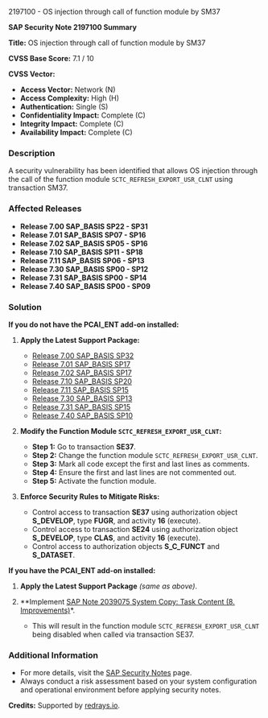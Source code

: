 2197100 - OS injection through call of function module by SM37

**SAP Security Note 2197100 Summary**

**Title:** OS injection through call of function module by SM37

**CVSS Base Score:** 7.1 / 10

**CVSS Vector:**
- **Access Vector:** Network (N)
- **Access Complexity:** High (H)
- **Authentication:** Single (S)
- **Confidentiality Impact:** Complete (C)
- **Integrity Impact:** Complete (C)
- **Availability Impact:** Complete (C)

### Description
A security vulnerability has been identified that allows OS injection through the call of the function module `SCTC_REFRESH_EXPORT_USR_CLNT` using transaction SM37.

### Affected Releases
- **Release 7.00 SAP_BASIS SP22 - SP31**
- **Release 7.01 SAP_BASIS SP07 - SP16**
- **Release 7.02 SAP_BASIS SP05 - SP16**
- **Release 7.10 SAP_BASIS SP11 - SP18**
- **Release 7.11 SAP_BASIS SP06 - SP13**
- **Release 7.30 SAP_BASIS SP00 - SP12**
- **Release 7.31 SAP_BASIS SP00 - SP14**
- **Release 7.40 SAP_BASIS SP00 - SP09**

### Solution

**If you do not have the PCAI_ENT add-on installed:**

1. **Apply the Latest Support Package:**
   - [Release 7.00 SAP_BASIS SP32](https://me.sap.com/notes/2197100)
   - [Release 7.01 SAP_BASIS SP17](https://me.sap.com/notes/2197100)
   - [Release 7.02 SAP_BASIS SP17](https://me.sap.com/notes/2197100)
   - [Release 7.10 SAP_BASIS SP20](https://me.sap.com/notes/2197100)
   - [Release 7.11 SAP_BASIS SP15](https://me.sap.com/notes/2197100)
   - [Release 7.30 SAP_BASIS SP13](https://me.sap.com/notes/2197100)
   - [Release 7.31 SAP_BASIS SP15](https://me.sap.com/notes/2197100)
   - [Release 7.40 SAP_BASIS SP10](https://me.sap.com/notes/2197100)

2. **Modify the Function Module `SCTC_REFRESH_EXPORT_USR_CLNT`:**
   - **Step 1:** Go to transaction **SE37**.
   - **Step 2:** Change the function module `SCTC_REFRESH_EXPORT_USR_CLNT`.
   - **Step 3:** Mark all code except the first and last lines as comments.
   - **Step 4:** Ensure the first and last lines are not commented out.
   - **Step 5:** Activate the function module.

3. **Enforce Security Rules to Mitigate Risks:**
   - Control access to transaction **SE37** using authorization object **S_DEVELOP**, type **FUGR**, and activity **16** (execute).
   - Control access to transaction **SE24** using authorization object **S_DEVELOP**, type **CLAS**, and activity **16** (execute).
   - Control access to authorization objects **S_C_FUNCT** and **S_DATASET**.

**If you have the PCAI_ENT add-on installed:**

1. **Apply the Latest Support Package** *(same as above)*.
2. **Implement [SAP Note 2039075 System Copy: Task Content (8. Improvements)](https://me.sap.com/notes/2039075)*.

   - This will result in the function module `SCTC_REFRESH_EXPORT_USR_CLNT` being disabled when called via transaction SE37.

### Additional Information
- For more details, visit the [SAP Security Notes](https://me.sap.com/securitynotes) page.
- Always conduct a risk assessment based on your system configuration and operational environment before applying security notes.

**Credits:** Supported by [redrays.io](https://redrays.io).